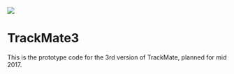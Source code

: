 [![](https://github.com/mastodon-sc/mastodon-graph/actions/workflows/build-main.yml/badge.svg)](https://github.com/mastodon-sc/mastodon-graph/actions/workflows/build-main.yml)

TrackMate3
==========

This is the prototype code for the 3rd version of TrackMate, planned for mid 2017.
